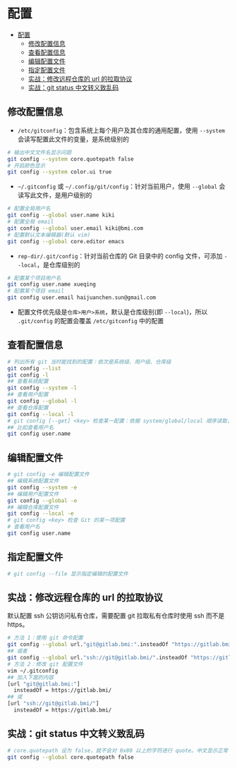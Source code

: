 # 配置

- [配置](#配置)
  - [修改配置信息](#修改配置信息)
  - [查看配置信息](#查看配置信息)
  - [编辑配置文件](#编辑配置文件)
  - [指定配置文件](#指定配置文件)
  - [实战：修改远程仓库的 url 的拉取协议](#实战修改远程仓库的-url-的拉取协议)
  - [实战：git status 中文转义致乱码](#实战git-status-中文转义致乱码)

## 修改配置信息

- `/etc/gitconfig`：包含系统上每个用户及其仓库的通用配置，使用 `--system` 会读写配置此文件的变量，是系统级别的

```sh
# 输出中文文件名显示问题
git config --system core.quotepath false
# 开启颜色显示
git config --system color.ui true
```

- `~/.gitconfig` 或 `~/.config/git/config`：针对当前用户，使用 `--global` 会读写此文件，是用户级别的

```sh
# 配置全局用户名
git config --global user.name kiki
# 配置全局 email
git config --global user.email kiki@bmi.com
# 配置默认文本编辑器(默认 vim)
git config --global core.editor emacs
```

- `rep-dir/.git/config`：针对当前仓库的 Git 目录中的 config 文件，可添加 `--local`，是仓库级别的

```sh
# 配置某个项目用户名
git config user.name xueqing
# 配置某个项目 email
git config user.email haijuanchen.sun@gmail.com
```

- 配置文件优先级是`仓库>用户>系统`，默认是仓库级别(即 `--local`)，所以 `.git/config` 的配置会覆盖 `/etc/gitconfig` 中的配置

## 查看配置信息

```sh
# 列出所有 git 当时能找到的配置：依次是系统级、用户级、仓库级
git config --list
git config -l
## 查看系统配置
git config --system -l
## 查看用户配置
git config --global -l
## 查看仓库配置
git config --local -l
# git config [--get] <key> 检查某一配置：依据 system/global/local 顺序读取，最后的值覆盖前面的，多值则合并
## 比如查看用户名
git config user.name
```

## 编辑配置文件

```sh
# git config -e 编辑配置文件
## 编辑系统配置文件
git config --system -e
## 编辑用户配置文件
git config --global -e
## 编辑仓库配置文件
git config --local -e
# git config <key> 检查 Git 的某一项配置
# 查看用户名
git config user.name
```

## 指定配置文件

```sh
# git config --file 显示指定编辑的配置文件
```

## 实战：修改远程仓库的 url 的拉取协议

默认配置 ssh 公钥访问私有仓库，需要配置 git 拉取私有仓库时使用 ssh 而不是 https。

```sh
# 方法 1：使用 git 命令配置
git config --global url."git@gitlab.bmi:".insteadOf "https://gitlab.bmi/"
## 或者
git config --global url."ssh://git@gitlab.bmi/".insteadOf "https://gitlab.bmi/"
# 方法 2：修改 git 配置文件
vim ~/.gitconfig
## 加入下面的内容
[url "git@gitlab.bmi:"]
  insteadOf = https://gitlab.bmi/
## 或
[url "ssh://git@gitlab.bmi/"]
  insteadOf = https://gitlab.bmi/
```

## 实战：git status 中文转义致乱码

```sh
# core.quotepath 设为 false，就不会对 0x80 以上的字符进行 quote。中文显示正常
git config --global core.quotepath false
```
